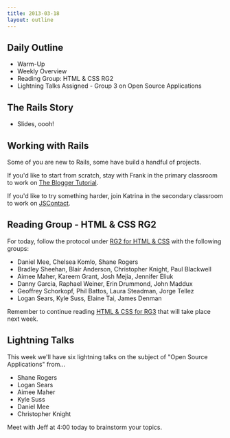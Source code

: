 ```yaml
---
title: 2013-03-18
layout: outline
---
```


## Daily Outline

* Warm-Up
* Weekly Overview
* Reading Group: HTML & CSS RG2
* Lightning Talks Assigned - Group 3 on Open Source Applications

## The Rails Story

* Slides, oooh!

## Working with Rails

Some of you are new to Rails, some have build a handful of projects.

If you'd like to start from scratch, stay with Frank in the primary classroom to work on [The Blogger Tutorial](http://tutorials.jumpstartlab.com/$1).

If you'd like to try something harder, join Katrina in the secondary classroom to work on [JSContact](http://tutorials.jumpstartlab.com/$1).


## Reading Group - HTML & CSS RG2

For today, follow the protocol under [RG2 for HTML & CSS](http://tutorials.jumpstartlab.com/reading/html_and_css.html#reading-group-2) with the following groups:

* Daniel Mee, Chelsea Komlo, Shane Rogers
* Bradley Sheehan, Blair Anderson, Christopher Knight, Paul Blackwell
* Aimee Maher, Kareem Grant, Josh Mejia, Jennifer Eliuk
* Danny Garcia, Raphael Weiner, Erin Drummond, John Maddux
* Geoffrey Schorkopf, Phil Battos, Laura Steadman, Jorge Tellez
* Logan Sears, Kyle Suss, Elaine Tai, James Denman

Remember to continue reading [HTML & CSS for RG3](http://tutorials.jumpstartlab.com/reading/html_and_css.html#reading-group-3) that will take place next week.

## Lightning Talks

This week we'll have six lightning talks on the subject of "Open Source Applications" from...

* Shane Rogers
* Logan Sears
* Aimee Maher
* Kyle Suss
* Daniel Mee
* Christopher Knight

Meet with Jeff at 4:00 today to brainstorm your topics.
